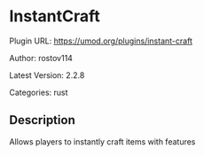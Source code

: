 # InstantCraft

Plugin URL: https://umod.org/plugins/instant-craft

Author: rostov114

Latest Version: 2.2.8

Categories: rust

## Description

Allows players to instantly craft items with features
